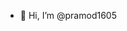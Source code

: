 - 👋 Hi, I’m @pramod1605

<!---
pramod1605/pramod1605 is a ✨ special ✨ repository because its `README.md` (this file) appears on your GitHub profile.
You can click the Preview link to take a look at your changes.
--->
